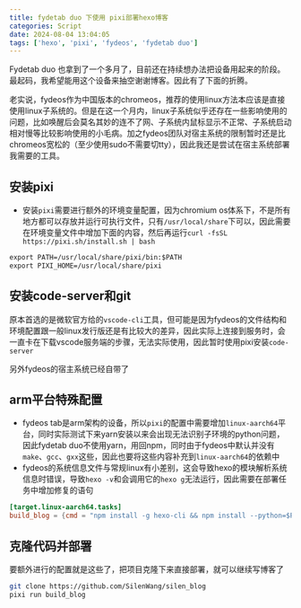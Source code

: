 ```yaml
---
title: fydetab duo 下使用 pixi部署hexo博客
categories: Script
date: 2024-08-04 13:04:05
tags: ['hexo', 'pixi', 'fydeos', 'fydetab duo']
---
```


<!-- 摘要部分 -->
<!-- more -->


Fydetab duo 也拿到了一个多月了，目前还在持续想办法把设备用起来的阶段。最起码，我希望能用这个设备来抽空谢谢博客。因此有了下面的折腾。

<!-- 摘要部分 -->
<!-- more -->

老实说，fydeos作为中国版本的chromeos，推荐的使用linux方法本应该是直接使用linux子系统的。但是在这一个月内，linux子系统似乎还存在一些影响使用的问题，比如唤醒后会莫名其妙的连不了网、子系统内鼠标显示不正常、子系统启动相对慢等比较影响使用的小毛病。加之fydeos团队对宿主系统的限制暂时还是比chromeos宽松的（至少使用sudo不需要切tty），因此我还是尝试在宿主系统部署我需要的工具。


## 安装pixi

- 安装`pixi`需要进行额外的环境变量配置，因为chromium os体系下，不是所有地方都可以存放并运行可执行文件，只有`/usr/local/share`下可以，因此需要在环境变量文件中增加下面的内容，然后再运行`curl -fsSL https://pixi.sh/install.sh | bash`

```txt
export PATH=/usr/local/share/pixi/bin:$PATH
export PIXI_HOME=/usr/local/share/pixi
```

## 安装code-server和git

原本首选的是微软官方给的`vscode-cli`工具，但可能是因为fydeos的文件结构和环境配置跟一般linux发行版还是有比较大的差异，因此实际上连接到服务时，会一直卡在下载vscode服务端的步骤，无法实际使用，因此暂时使用pixi安装`code-server`

另外fydeos的宿主系统已经自带了

## arm平台特殊配置

- fydeos tab是arm架构的设备，所以`pixi`的配置中需要增加`linux-aarch64`平台，同时实际测试下来yarn安装以来会出现无法识别子环境的python问题，因此fydetab duo不使用yarn，用回npm，同时由于fydeos中默认并没有`make`、`gcc`、`gxx`这些，因此也要将这些内容补充到`linux-aarch64`的依赖中
- fydeos的系统信息文件与常规linux有小差别，这会导致hexo的模块解析系统信息时错误，导致`hexo -v`和会调用它的`hexo g`无法运行，因此需要在部署任务中增加修复的语句

```toml
[target.linux-aarch64.tasks]
build_blog = {cmd = "npm install -g hexo-cli && npm install --python=$PWD/.pixi/envs/default/bin/python2 && sed -i '34s/distro\\[1\\]/distro/' $PWD/.pixi/envs/default/lib/node_modules/hexo-cli/dist/console/version.js", cwd = "."}
```

## 克隆代码并部署

要额外进行的配置就是这些了，把项目克隆下来直接部署，就可以继续写博客了

```bash
git clone https://github.com/SilenWang/silen_blog
pixi run build_blog
```
